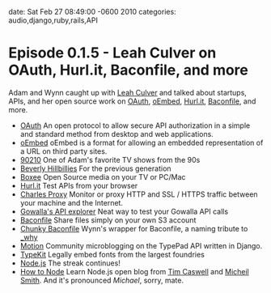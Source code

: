 date: Sat Feb 27 08:49:00 -0600 2010
categories: audio,django,ruby,rails,API

#  Episode 0.1.5 - Leah Culver on OAuth, Hurl.it, Baconfile, and more

<script src="http://www.buzzsprout.com/105/2916-episode-0-1-5-leah-culver-on-oauth-hurl-it-baconfile-and-more.js?player=small" type="text/javascript" charset="utf-8"></script>

Adam and Wynn caught up with [Leah Culver](http://blog.leahculver.com/) and talked about startups, APIs, and her open source work on [OAuth](http://oauth.net/), [oEmbed](http://www.oembed.com/), [Hurl.it](http://hurl.it), [Baconfile](http://baconfile.com), and more.

* [OAuth](http://oauth.net/) An open protocol to allow secure API authorization in a simple and standard method from desktop and web applications.
* [oEmbed](http://www.oembed.com/) oEmbed is a format for allowing an embedded representation of a URL on third party sites.
* [90210](http://www.imdb.com/title/tt0098749/) One of Adam's favorite TV shows from the 90s
* [Beverly Hillbillies](http://www.imdb.com/title/tt0055662/) For the previous generation
* [Boxee](http://boxee.tv) Open Source media on your TV or PC/Mac
* [Hurl.it](http://hurl.it) Test APIs from your browser
* [Charles Proxy](http://www.charlesproxy.com/) Monitor or proxy HTTP and SSL / HTTPS traffic between your machine and the Internet.
* [Gowalla's API explorer](http://gowalla.com/api/explorer) Neat way to test your Gowalla API calls
* [Baconfile](http://baconfile.com/) Share files simply on your own S3 account
* [Chunky Baconfile](http://github.com/pengwynn/chunky-baconfile) Wynn's wrapper for Baconfile, a naming tribute to [_why](http://en.wikipedia.org/wiki/Why's_(poignant)_Guide_to_Ruby)
* [Motion](http://github.com/sixapart/typepad-motion) Community microblogging on the TypePad API written in Django.
* [TypeKit](http://typekit.com/) Legally embed fonts from the largest foundries
* [Node.js](http://nodejs.org) The streak continues!
* [How to Node](http://howtonode.org) Learn Node.js open blog from [Tim Caswell](http://twitter.com/creationix) and [Micheil Smith](http://twitter.com/miksago). And it's pronounced _Michael_, sorry, mate.

